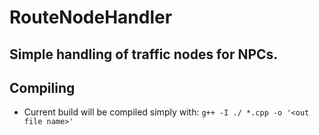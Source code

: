 # RouteNodeHandler
## Simple handling of traffic nodes for NPCs.

## Compiling
- Current build will be compiled simply with:
    `g++ -I ./ *.cpp -o '<out file name>'`
